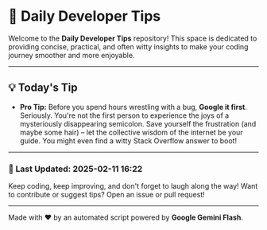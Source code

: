 
# 🌟 Daily Developer Tips

Welcome to the **Daily Developer Tips** repository! This space is dedicated to providing concise, practical, and often witty insights to make your coding journey smoother and more enjoyable.

---

## 💡 Today's Tip

- **Pro Tip:**  Before you spend hours wrestling with a bug,  **Google it first**.  Seriously.  You're not the first person to experience the joys of a mysteriously disappearing semicolon.  Save yourself the frustration (and maybe some hair) – let the collective wisdom of the internet be your guide.  You might even find a witty Stack Overflow answer to boot!

---

### 📅 Last Updated: 2025-02-11 16:22

Keep coding, keep improving, and don't forget to laugh along the way! Want to contribute or suggest tips? Open an issue or pull request!

---

Made with ❤️ by an automated script powered by **Google Gemini Flash**.
